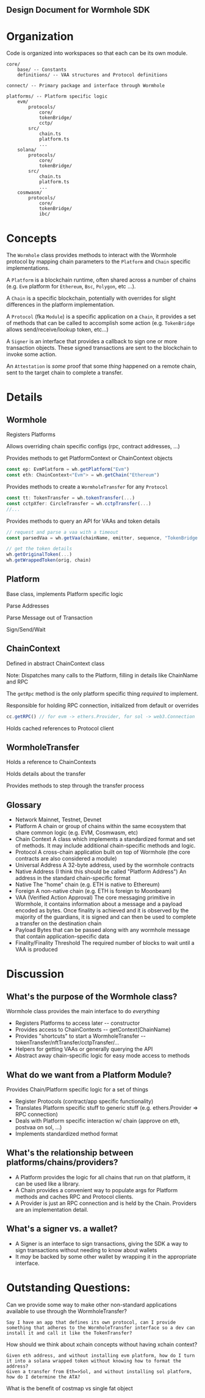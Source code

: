 Design Document for Wormhole SDK
---------------------------------

# Organization

Code is organized into workspaces so that each can be its own module.

```
core/
    base/ -- Constants
    definitions/ -- VAA structures and Protocol definitions

connect/ -- Primary package and interface through Wormhole 

platforms/ -- Platform specific logic 
    evm/
        protocols/
            core/
            tokenBridge/
            cctp/
        src/
            chain.ts
            platform.ts
            ...
    solana/
        protocols/
            core/
            tokenBridge/
        src/
            chain.ts
            platform.ts
            ...
    cosmwasm/
        protocols/
            core/
            tokenBridge/
            ibc/
```

# Concepts

The `Wormhole` class provides methods to interact with the Wormhole protocol by mapping chain parameters to the `Platform` and `Chain` specific implementations.

A `Platform` is a blockchain runtime, often shared across a number of chains (e.g. `Evm` platform for `Ethereum`, `Bsc`, `Polygon`, etc ...). 

A `Chain` is a specific blockchain, potentially with overrides for slight differences in the platform implementation. 

A `Protocol` (fka `Module`) is a specific application on a `Chain`, it provides a set of methods that can be called to accomplish some action (e.g. `TokenBridge` allows send/receive/lookup token, etc...)

A `Signer` is an interface that provides a callback to sign one or more transaction objects. These signed transactions are sent to the blockchain to invoke some action.

An `Attestation` is _some_ proof that some _thing_ happened on a remote chain, sent to the target chain to complete a transfer.


# Details 

## Wormhole 

Registers Platforms

Allows overriding chain specific configs (rpc, contract addresses, ...)

Provides methods to get PlatformContext or ChainContext objects

```ts
const ep: EvmPlatform = wh.getPlatform("Evm")
const eth: ChainContext<"Evm"> = wh.getChain("Ethereum")
```

Provides methods to create a `WormholeTransfer` for any `Protocol`
```ts
const tt: TokenTransfer = wh.tokenTransfer(...)
const cctpXfer: CircleTransfer = wh.cctpTransfer(...)
//...
```

Provides methods to query an API for VAAs and token details
```ts
// request and parse a vaa with a timeout 
const parsedVaa = wh.getVaa(chainName, emitter, sequence, "TokenBridge:Transfer", 30*1000)

// get the token details 
wh.getOriginalToken(...)
wh.getWrappedToken(orig, chain)
```

## Platform

Base class, implements Platform specific logic

Parse Addresses

Parse Message out of Transaction

Sign/Send/Wait

## ChainContext

Defined in abstract ChainContext class

Note: Dispatches many calls to the Platform, filling in details like ChainName and RPC

The `getRpc` method is the only platform specific thing _required_ to implement.

Responsible for holding RPC connection, initialized from default or overrides
```ts
cc.getRPC() // for evm -> ethers.Provider, for sol -> web3.Connection
```

Holds cached references to Protocol client


## WormholeTransfer

Holds a reference to ChainContexts

Holds details about the transfer

Provides methods to step through the transfer process

## Glossary

- Network
    Mainnet, Testnet, Devnet
- Platform
    A chain or group of chains within the same ecosystem that share common logic (e.g. EVM, Cosmwasm, etc)
- Chain Context
    A class which implements a standardized format and set of methods. It may include additional chain-specific methods and logic.
- Protocol 
    A cross-chain application built on top of Wormhole (the core contracts are also considered a module)
- Universal Address
    A 32-byte address, used by the wormhole contracts
- Native Address (I think this should be called "Platform Address")
    An address in the standard chain-specific format
- Native
    The "home" chain (e.g. ETH is native to Ethereum)
- Foreign
    A non-native chain (e.g. ETH is foreign to Moonbeam)
- VAA (Verified Action Approval)
    The core messaging primitive in Wormhole, it contains information about a message and a payload encoded as bytes.  Once finality is achieved and it is observed by the majority of the guardians, it is signed and can then be used to complete a transfer on the destination chain
- Payload
    Bytes that can be passed along with any wormhole message that contain application-specific data
- Finality/Finality Threshold
    The required number of blocks to wait until a VAA is produced

# Discussion


## What's the purpose of the Wormhole class?

Wormhole class provides the main interface to do _everything_

- Registers Platforms to access later -- constructor
- Provides access to ChainContexts -- getContext(ChainName)
- Provides "shortcuts" to start a WormholeTransfer -- tokenTransfer/nftTransfer/cctpTransfer/...
- Helpers for getting VAAs or generally querying the API
- Abstract away chain-specific logic for easy mode access to methods

## What do we want from a Platform Module?

Provides Chain/Platform specific logic for a set of things

- Register Protocols (contract/app specific functionality)
- Translates Platform specific stuff to generic stuff (e.g. ethers.Provider => RPC connection)
- Deals with Platform specific interaction w/ chain (approve on eth, postvaa on sol, ...)
- Implements standardized method format

## What's the relationship between platforms/chains/providers?

- A Platform provides the logic for all chains that run on that platform, it can be used like a library.
- A Chain provides a convenient way to populate args for Platform methods and caches RPC and Protocol clients. 
- A Provider is just an RPC connection and is held by the Chain. Providers are an implementation detail.

## What's a signer vs. a wallet?

- A Signer is an interface to sign transactions, giving the SDK a way to sign transactions without needing to know about wallets
- It _may_ be backed by some other wallet by wrapping it in the appropriate interface. 




# Outstanding Questions: 

Can we provide some way to make other non-standard applications available to use through the WormholeTransfer?

    Say I have an app that defines its own protocol, can I provide something that adheres to the WormholeTransfer interface so a dev can install it and call it like the TokenTransfer?

How should we think about xchain concepts without having xchain context?

    Given eth address, and without installing evm platform, how do I turn it into a solana wrapped token without knowing how to format the address? 
    Given a transfer from Eth=>Sol, and without installing sol platform, how do I determine the ATA?


What is the benefit of costmap vs single fat object